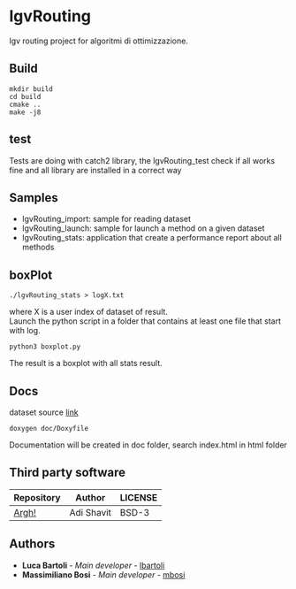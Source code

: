 # lgvRouting

lgv routing project for algoritmi di ottimizzazione.

## Build

```
mkdir build
cd build
cmake ..
make -j8
```
## test
Tests are doing with catch2 library, the lgvRouting_test check if all works fine and all library are installed in a correct way

## Samples
- lgvRouting_import: sample for reading dataset
- lgvRouting_launch: sample for launch a method on a given dataset
- lgvRouting_stats: application that create a performance report about all methods

## boxPlot
```
./lgvRouting_stats > logX.txt
```
where X is a user index of dataset of result.<br /> 
Launch the python script in a folder that contains at least one file that start with log.
```
python3 boxplot.py
```
The result is a boxplot with all stats result.

## Docs

dataset source [link](https://neo.lcc.uma.es/vrp/)

```
doxygen doc/Doxyfile
```
Documentation will be created in doc folder, search index.html in html folder

## Third party software

| Repository | Author | LICENSE |
|------------|--------|---------|
|[Argh!](https://github.com/adishavit/argh)| Adi Shavit| BSD-3 |


## Authors

* **Luca Bartoli** - *Main developer* - [lbartoli](https://github.com/lucabart97)
* **Massimiliano Bosi** - *Main developer* - [mbosi](https://github.com/FisherTiger95)
